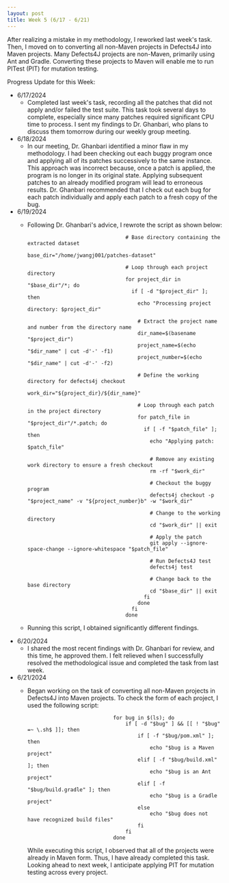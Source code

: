 ```yaml
---
layout: post
title: Week 5 (6/17 - 6/21)
---
```


After realizing a mistake in my methodology, I reworked last week's task. Then, I moved on to converting all non-Maven projects in Defects4J into Maven projects. Many Defects4J projects are non-Maven, primarily using Ant and Gradle. Converting these projects to Maven will enable me to run PITest (PIT) for mutation testing.

Progress Update for this Week:

  - 6/17/2024
      - Completed last week's task, recording all the patches that did not apply and/or failed the test suite.  This task took several days to complete, especially since many patches required significant CPU time to process.  I sent my findings to Dr. Ghanbari, who plans to discuss them tomorrow during our weekly group meeting. 
  - 6/18/2024
      - In our meeting, Dr. Ghanbari identified a minor flaw in my methodology. I had been checking out each buggy program once and applying all of its patches successively to the same instance. This approach was incorrect because, once a patch is applied, the program is no longer in its original state. Applying subsequent patches to an already modified program will lead to erroneous results. Dr. Ghanbari recommended that I check out each bug for each patch individually and apply each patch to a fresh copy of the bug.
  - 6/19/2024
      - Following Dr. Ghanbari's advice, I rewrote the script as shown below:

                                            # Base directory containing the extracted dataset
                                            base_dir="/home/jwangj001/patches-dataset"  

                                            # Loop through each project directory
                                            for project_dir in "$base_dir"/*; do
                                              if [ -d "$project_dir" ]; then
                                                echo "Processing project directory: $project_dir"
                                                
                                                # Extract the project name and number from the directory name
                                                dir_name=$(basename "$project_dir")
                                                project_name=$(echo "$dir_name" | cut -d'-' -f1)
                                                project_number=$(echo "$dir_name" | cut -d'-' -f2)
                                                
                                                # Define the working directory for defects4j checkout
                                                work_dir="${project_dir}/${dir_name}"
                                                
                                                # Loop through each patch in the project directory
                                                for patch_file in "$project_dir"/*.patch; do
                                                  if [ -f "$patch_file" ]; then
                                                    echo "Applying patch: $patch_file"
                                                    
                                                    # Remove any existing work directory to ensure a fresh checkout
                                                    rm -rf "$work_dir"
                                                    
                                                    # Checkout the buggy program
                                                    defects4j checkout -p "$project_name" -v "${project_number}b" -w "$work_dir"
                                                    
                                                    # Change to the working directory
                                                    cd "$work_dir" || exit
                                                    
                                                    # Apply the patch
                                                    git apply --ignore-space-change --ignore-whitespace "$patch_file"
                                                    
                                                    # Run Defects4J test
                                                    defects4j test
                                                    
                                                    # Change back to the base directory
                                                    cd "$base_dir" || exit
                                                  fi
                                                done
                                              fi
                                            done
      - Running this script, I obtained significantly different findings.  
  - 6/20/2024
      - I shared the most recent findings with Dr. Ghanbari for review, and this time, he approved them.  I felt relieved when I successfully resolved the methodological issue and completed the task from last week.
  - 6/21/2024
      - Began working on the task of converting all non-Maven projects in Defects4J into Maven projects.  To check the form of each project, I used the following script:

                                        for bug in $(ls); do
                                            if [ -d "$bug" ] && [[ ! "$bug" =~ \.sh$ ]]; then
                                                if [ -f "$bug/pom.xml" ]; then
                                                    echo "$bug is a Maven project"
                                                elif [ -f "$bug/build.xml" ]; then
                                                    echo "$bug is an Ant project"
                                                elif [ -f "$bug/build.gradle" ]; then
                                                    echo "$bug is a Gradle project"
                                                else
                                                    echo "$bug does not have recognized build files"
                                                fi
                                            fi
                                        done

        While executing this script, I observed that all of the projects were already in Maven form.  Thus, I have already completed this task.  Looking ahead to next week, I anticipate applying PIT for mutation testing across every project.

        
